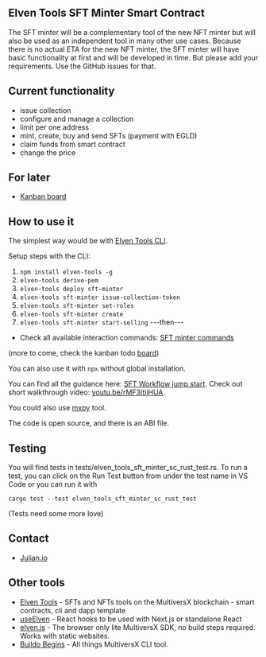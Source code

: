 ## Elven Tools SFT Minter Smart Contract

The SFT minter will be a complementary tool of the new NFT minter but will also be used as an independent tool in many other use cases. Because there is no actual ETA for the new NFT minter, the SFT minter will have basic functionality at first and will be developed in time. But please add your requirements. Use the GitHub issues for that.

## Current functionality

- issue collection
- configure and manage a collection
- limit per one address
- mint, create, buy and send SFTs (payment with EGLD)
- claim funds from smart contract
- change the price

## For later

- [Kanban board](https://github.com/orgs/ElvenTools/projects/8/views/1)

## How to use it

The simplest way would be with [Elven Tools CLI](https://www.elven.tools/docs/cli-sft-workflow.html). 

Setup steps with the CLI:
1. `npm install elven-tools -g`
2. `elven-tools derive-pem`
3. `elven-tools deploy sft-minter`
4. `elven-tools sft-minter issue-collection-token`
5. `elven-tools sft-minter set-roles`
7. `elven-tools sft-minter create`  
8. `elven-tools sft-minter start-selling`
---then---  
- Check all available interaction commands: [SFT minter commands](https://www.elven.tools/docs/cli-commands.html#sft-minter-commands)

(more to come, check the kanban todo [board](https://github.com/orgs/ElvenTools/projects/8))

You can also use it with `npx` without global installation.

You can find all the guidance here: [SFT Workflow jump start](https://www.elven.tools/docs/jump-start.html#sft-minter-tl%3Bdr). Check out short walkthrough video: [youtu.be/rMF3ItijHUA](https://youtu.be/rMF3ItijHUA).

You could also use [mxpy](https://docs.multiversx.com/sdk-and-tools/sdk-py/mxpy-cli) tool. 

The code is open source, and there is an ABI file.

## Testing
You will find tests in tests/elven_tools_sft_minter_sc_rust_test.rs. To run a test, you can click on the Run Test button from under the test name in VS Code or you can run it with 

```
cargo test --test elven_tools_sft_minter_sc_rust_test
```

(Tests need some more love)

## Contact

- [Julian.io](https://www.julian.io)

## Other tools

- [Elven Tools](https://www.elven.tools) - SFTs and NFTs tools on the MultiversX blockchain - smart contracts, cli and dapp template
- [useElven](https://www.useelven.com) - React hooks to be used with Next.js or standalone React
- [elven.js](https://www.elvenjs.com) - The browser only lite MultiversX SDK, no build steps required. Works with static websites.
- [Buildo Begins](https://github.com/xdevguild/buildo-begins) - All things MultiversX CLI tool.

